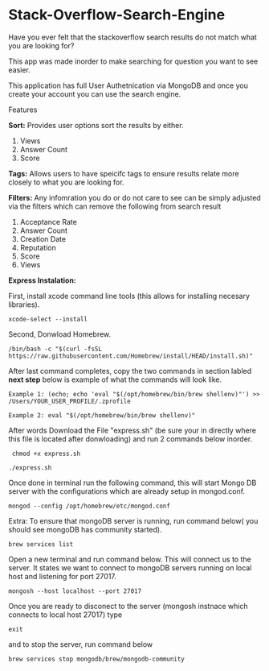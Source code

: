# Stack-Overflow-Search-Engine
Have you ever felt that the stackoverflow search results do not match what you are looking for? 

This app was made inorder to make searching for question you want to see easier. 

This application has full User Authetnication via MongoDB and once you create your account you can use the search engine. 

Features

**Sort:** Provides user options sort the results by either. 

  1. Views
  2. Answer Count
  3. Score

**Tags:** Allows users to have speicifc tags to ensure results relate more closely to what you are looking for. 

**Filters:** Any infomration you do or do not care to see can be simply adjusted via the filters which can remove the following from search result 
  1. Acceptance Rate
  2. Answer Count
  3. Creation Date
  4. Reputation
  5. Score
  6. Views

**Express Instalation:**

First, install xcode command line tools (this allows for installing necesary libraries).

```xcode-select --install ```

Second, Donwload Homebrew.

``` /bin/bash -c "$(curl -fsSL https://raw.githubusercontent.com/Homebrew/install/HEAD/install.sh)" ```


After last command completes, copy the two commands in section labled **next step** below is example of what the commands will look like.

```Example 1: (echo; echo 'eval "$(/opt/homebrew/bin/brew shellenv)"') >> /Users/YOUR_USER_PROFILE/.zprofile```

```Example 2: eval "$(/opt/homebrew/bin/brew shellenv)"```


After words Download the File "express.sh" (be sure your in directly where this file is located after donwloading) and run 2 commands below inorder.

``` chmod +x express.sh```


```./express.sh``` 

Once done in terminal run the following command, this will start Mongo DB server with the configurations which are already setup in mongod.conf.


```mongod --config /opt/homebrew/etc/mongod.conf```

Extra: To ensure that mongoDB server is running,  run command below( you should see mongoDB has community started).

```brew services list```


Open a new terminal and run command below. This will connect us to the server. It states we want to connect to mongoDB servers running on local host and listening for port 27017.

```mongosh --host localhost --port 27017 ```

Once you are ready to disconect to the server (mongosh instnace which connects to local host 27017) type 

```exit```

and to stop the server, run command below 

```brew services stop mongodb/brew/mongodb-community```









  




